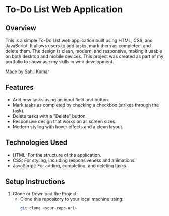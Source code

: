 # To-Do List Web Application

## Overview
This is a simple To-Do List web application built using HTML, CSS, and JavaScript. It allows users to add tasks, mark them as completed, and delete them. The design is clean, modern, and responsive, making it usable on both desktop and mobile devices. This project was created as part of my portfolio to showcase my skills in web development.

Made by Sahil Kumar

## Features
- Add new tasks using an input field and button.
- Mark tasks as completed by checking a checkbox (strikes through the task).
- Delete tasks with a "Delete" button.
- Responsive design that works on all screen sizes.
- Modern styling with hover effects and a clean layout.

## Technologies Used
- HTML: For the structure of the application.
- CSS: For styling, including responsiveness and animations.
- JavaScript: For adding, completing, and deleting tasks.

## Setup Instructions
1. Clone or Download the Project:
   - Clone this repository to your local machine using:
     ```bash
     git clone <your-repo-url>
